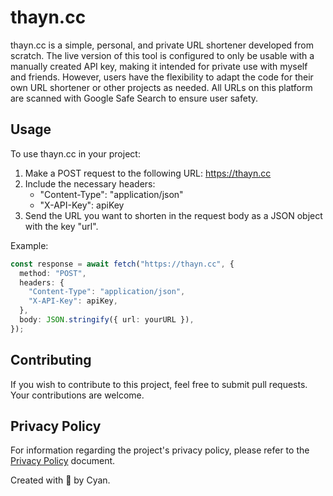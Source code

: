 # thayn.cc

thayn.cc is a simple, personal, and private URL shortener developed from scratch. The live version of this tool is configured to only be usable with a manually created API key, making it intended for private use with myself and friends. However, users have the flexibility to adapt the code for their own URL shortener or other projects as needed. All URLs on this platform are scanned with Google Safe Search to ensure user safety.

## Usage

To use thayn.cc in your project:

1. Make a POST request to the following URL: https://thayn.cc
2. Include the necessary headers:
   - "Content-Type": "application/json"
   - "X-API-Key": apiKey
3. Send the URL you want to shorten in the request body as a JSON object with the key "url".

Example:

```typescript
const response = await fetch("https://thayn.cc", {
  method: "POST",
  headers: {
    "Content-Type": "application/json",
    "X-API-Key": apiKey,
  },
  body: JSON.stringify({ url: yourURL }),
});
```

## Contributing

If you wish to contribute to this project, feel free to submit pull requests. Your contributions are welcome.

## Privacy Policy

For information regarding the project's privacy policy, please refer to the [Privacy Policy](/PRIVACY.md) document.

Created with 💖 by Cyan.
